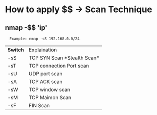    # How to apply $$ -> Scan Technique
   ## nmap -$$ 'ip'
      Example: nmap -sS 192.168.0.0/24
   
   <table>
    <tr>
      <td><strong>Switch</strong></td>
      <td>Explaination</td>
      </tr>
    <tr>
      <td>-sS</td>
      <td>TCP SYN Scan *Stealth Scan*</td>
    </tr>
    <tr>
      <td>-sT</td>
      <td>TCP connection Port scan</td>
    </tr>
    <tr>
      <td>-sU</td>
      <td>UDP port scan</td>
    </tr>
    <tr>
      <td>-sA</td>
      <td>TCP ACK scan</td>
    </tr>
    <tr>
      <td>-sW</td>
      <td>TCP window scan</td>
    </tr>
    <tr>
      <td>-sM</td>
      <td>TCP Maimon Scan</td>
    </tr>
    <tr>
      <td>-sF</td>
      <td>FIN Scan</td>
    </tr>
  </table>
